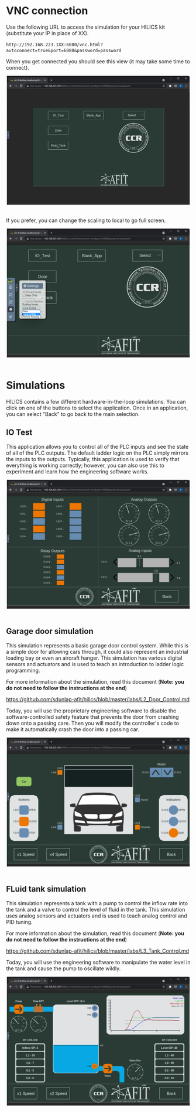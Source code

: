 
# VNC connection

Use the following URL to access the simulation for your HILICS kit (substitute your IP in place of XX). 

```
http://192.168.223.1XX:6080/vnc.html?autoconnect=true&port=6080&password=password
```

When you get connected you should see this view (it may take some time to connect).

<div align="center">
<img src="./img/vnc1.png" width="500">
</div><br/>

If you prefer, you can change the scaling to local to go full screen.

<div align="center">
<img src="./img/vnc2.png" width="500">
</div><br/>


# Simulations

HILICS contains a few different hardware-in-the-loop simulations. You can click on one of the buttons to select the application. Once in an application, you can select "Back" to go back to the main selection.

## IO Test

This application allows you to control all of the PLC inputs and see the state of all of the PLC outputs. The default ladder logic on the PLC simply mirrors the inputs to the outputs. Typically, this application is used to verify that everything is working correctly; however, you can also use this to experiment and learn how the engineering software works. 

<div align="center">
<img src="./img/iotest1.png" width="500">
</div><br/>


## Garage door simulation

This simulation represents a basic garage door control system. While this is a simple door for allowing cars through, it could also represent an industrial loading bay or even an aircraft hanger. This simulation has various digital sensors and actuators and is used to teach an introduction to ladder logic programming.  

For more information about the simulation, read this document (**Note: you do not need to follow the instructions at the end**)

https://github.com/sdunlap-afit/hilics/blob/master/labs/L2_Door_Control.md

Today, you will use the proprietary engineering software to disable the software-controlled safety feature that prevents the door from crashing down onto a passing care. Then you will modify the controller's code to make it automatically crash the door into a passing car. 

<div align="center">
<img src="./img/door2.png" width="500">
</div><br/>

## FLuid tank simulation

This simulation represents a tank with a pump to control the inflow rate into the tank and a valve to control the level of fluid in the tank. This simulation uses analog sensors and actuators and is used to teach analog control and PID tuning. 

For more information about the simulation, read this document (**Note: you do not need to follow the instructions at the end**)

https://github.com/sdunlap-afit/hilics/blob/master/labs/L3_Tank_Control.md


Today, you will use the engineering software to manipulate the water level in the tank and cause the pump to oscillate wildly. 

<div align="center">
<img src="./img/tank1.png" width="500">
</div><br/>